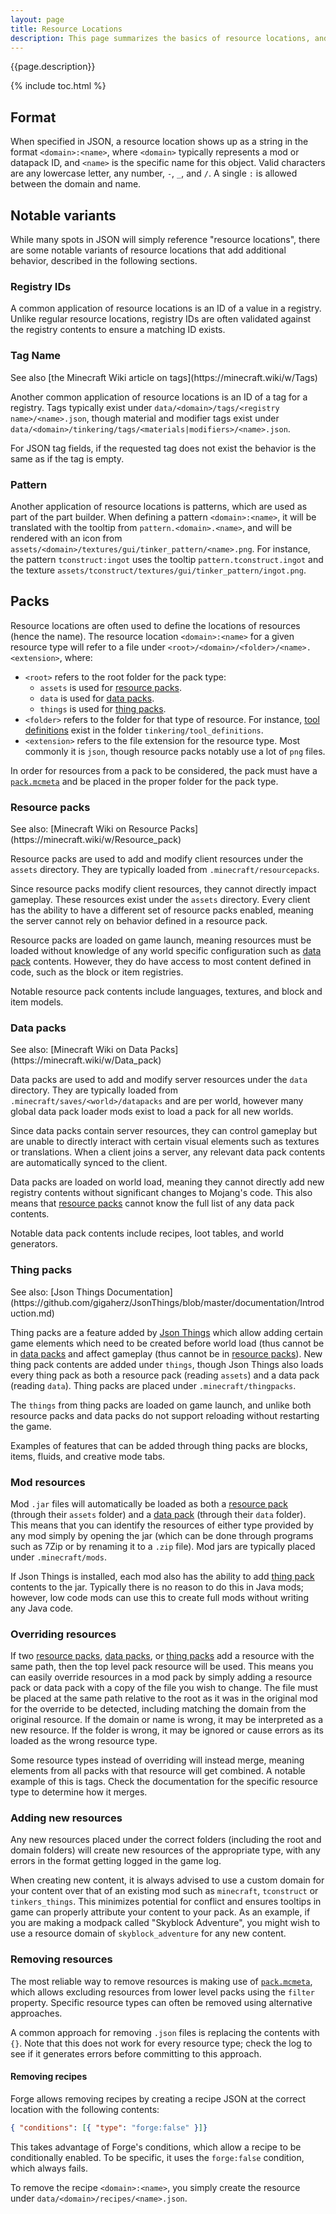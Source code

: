 ```yaml
---
layout: page
title: Resource Locations
description: This page summarizes the basics of resource locations, and how they can be used to add and modify resources in Minecraft.
---
```


{{page.description}}

{% include toc.html %}

## Format

When specified in JSON, a resource location shows up as a string in the format `<domain>:<name>`, where `<domain>` typically represents a mod or datapack ID, and `<name>` is the specific name for this object. Valid characters are any lowercase letter, any number, `-`, `_`, and `/`. A single `:` is allowed between the domain and name.

## Notable variants

While many spots in JSON will simply reference "resource locations", there are some notable variants of resource locations that add additional behavior, described in the following sections.

### Registry IDs

A common application of resource locations is an ID of a value in a registry. Unlike regular resource locations, registry IDs are often validated against the registry contents to ensure a matching ID exists.

### Tag Name
<div class="hatnote" markdown=1>
See also [the Minecraft Wiki article on tags](https://minecraft.wiki/w/Tags)
</div>

Another common application of resource locations is an ID of a tag for a registry. Tags typically exist under `data/<domain>/tags/<registry name>/<name>.json`, though material and modifier tags exist under `data/<domain>/tinkering/tags/<materials|modifiers>/<name>.json`.

For JSON tag fields, if the requested tag does not exist the behavior is the same as if the tag is empty.

### Pattern

Another application of resource locations is patterns, which are used as part of the part builder. When defining a pattern `<domain>:<name>`, it will be translated with the tooltip from `pattern.<domain>.<name>`, and will be rendered with an icon from `assets/<domain>/textures/gui/tinker_pattern/<name>.png`. For instance, the pattern `tconstruct:ingot` uses the tooltip `pattern.tconstruct.ingot` and the texture `assets/tconstruct/textures/gui/tinker_pattern/ingot.png`.

## Packs

Resource locations are often used to define the locations of resources (hence the name). The resource location `<domain>:<name>` for a given resource type will refer to a file under `<root>/<domain>/<folder>/<name>.<extension>`, where:

* `<root>` refers to the root folder for the pack type:
    * `assets` is used for [resource packs](#resource-packs).
    * `data` is used for [data packs](#data-packs).
    * `things` is used for [thing packs](#thing-packs).
* `<folder>` refers to the folder for that type of resource. For instance, [tool definitions](../tool-definition) exist in the folder `tinkering/tool_definitions`.
* `<extension>` refers to the file extension for the resource type. Most commonly it is `json`, though resource packs notably use a lot of `png` files.

In order for resources from a pack to be considered, the pack must have a [`pack.mcmeta`](https://minecraft.wiki/w/Pack.mcmeta) and be placed in the proper folder for the pack type.

### Resource packs
<div class="hatnote" markdown=1>
See also: [Minecraft Wiki on Resource Packs](https://minecraft.wiki/w/Resource_pack)
</div>

Resource packs are used to add and modify client resources under the `assets` directory. They are typically loaded from `.minecraft/resourcepacks`.

Since resource packs modify client resources, they cannot directly impact gameplay. These resources exist under the `assets` directory. Every client has the ability to have a different set of resource packs enabled, meaning the server cannot rely on behavior defined in a resource pack.

Resource packs are loaded on game launch, meaning resources must be loaded without knowledge of any world specific configuration such as [data pack](#data-packs) contents. However, they do have access to most content defined in code, such as the block or item registries.

Notable resource pack contents include languages, textures, and block and item models.

### Data packs
<div class="hatnote" markdown=1>
See also: [Minecraft Wiki on Data Packs](https://minecraft.wiki/w/Data_pack)
</div>

Data packs are used to add and modify server resources under the `data` directory. They are typically loaded from `.minecraft/saves/<world>/datapacks` and are per world, however many global data pack loader mods exist to load a pack for all new worlds.

Since data packs contain server resources, they can control gameplay but are unable to directly interact with certain visual elements such as textures or translations. When a client joins a server, any relevant data pack contents are automatically synced to the client.

Data packs are loaded on world load, meaning they cannot directly add new registry contents without significant changes to Mojang's code. This also means that [resource packs](#resource-packs) cannot know the full list of any data pack contents.

Notable data pack contents include recipes, loot tables, and world generators.

### Thing packs
<div class="hatnote" markdown=1>
See also: [Json Things Documentation](https://github.com/gigaherz/JsonThings/blob/master/documentation/Introduction.md)
</div>

Thing packs are a feature added by [Json Things](https://www.curseforge.com/minecraft/mc-mods/json-things) which allow adding certain game elements which need to be created before world load (thus cannot be in [data packs](#data-packs) and affect gameplay (thus cannot be in [resource packs](#resource-packs)). New thing pack contents are added under `things`, though Json Things also loads every thing pack as both a resource pack (reading `assets`) and a data pack (reading `data`). Thing packs are placed under `.minecraft/thingpacks`.

The `things` from thing packs are loaded on game launch, and unlike both resource packs and data packs do not support reloading without restarting the game.

Examples of features that can be added through thing packs are blocks, items, fluids, and creative mode tabs.

### Mod resources

Mod `.jar` files will automatically be loaded as both a [resource pack](#resource-packs) (through their `assets` folder) and a [data pack](#data-packs) (through their `data` folder). This means that you can identify the resources of either type provided by any mod simply by opening the jar (which can be done through programs such as 7Zip or by renaming it to a `.zip` file). Mod jars are typically placed under `.minecraft/mods`.

If Json Things is installed, each mod also has the ability to add [thing pack](#thing-packs) contents to the jar. Typically there is no reason to do this in Java mods; however, low code mods can use this to create full mods without writing any Java code.

### Overriding resources

If two [resource packs](#resource-packs), [data packs](#data-packs), or [thing packs](#thing-packs) add a resource with the same path, then the top level pack resource will be used. This means you can easily override resources in a mod pack by simply adding a resource pack or data pack with a copy of the file you wish to change.
The file must be placed at the same path relative to the root as it was in the original mod for the override to be detected, including matching the domain from the original resource. If the domain or name is wrong, it may be interpreted as a new resource. If the folder is wrong, it may be ignored or cause errors as its loaded as the wrong resource type.

Some resource types instead of overriding will instead merge, meaning elements from all packs with that resource will get combined. A notable example of this is tags. Check the documentation for the specific resource type to determine how it merges.

### Adding new resources

Any new resources placed under the correct folders (including the root and domain folders) will create new resources of the appropriate type, with any errors in the format getting logged in the game log.

When creating new content, it is always advised to use a custom domain for your content over that of an existing mod such as `minecraft`, `tconstruct` or `tinkers_things`. This minimizes potential for conflict and ensures tooltips in game can properly attribute your content to your pack. As an example, if you are making a modpack called "Skyblock Adventure", you might wish to use a resource domain of `skyblock_adventure` for any new content.

### Removing resources

The most reliable way to remove resources is making use of [`pack.mcmeta`](https://minecraft.wiki/w/Pack.mcmeta), which allows excluding resources from lower level packs using the `filter` property. Specific resource types can often be removed using alternative approaches.

A common approach for removing `.json` files is replacing the contents with `{}`. Note that this does not work for every resource type; check the log to see if it generates errors before committing to this approach.

#### Removing recipes

Forge allows removing recipes by creating a recipe JSON at the correct location with the following contents:

```json
{ "conditions": [{ "type": "forge:false" }]}
```
This takes advantage of Forge's conditions, which allow a recipe to be conditionally enabled. To be specific, it uses the `forge:false` condition, which always fails.

To remove the recipe `<domain>:<name>`, you simply create the resource under `data/<domain>/recipes/<name>.json`.
